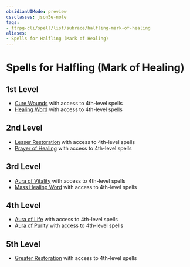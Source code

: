 ```yaml
---
obsidianUIMode: preview
cssclasses: json5e-note
tags:
- ttrpg-cli/spell/list/subrace/halfling-mark-of-healing
aliases:
- Spells for Halfling (Mark of Healing)
---
```

# Spells for Halfling (Mark of Healing)

## 1st Level

- [Cure Wounds](Інструменти%20ДМ/CLI/spells/cure-wounds-xphb.md "XPHB") with access to 4th-level spells
- [Healing Word](Інструменти%20ДМ/CLI/spells/healing-word-xphb.md "XPHB") with access to 4th-level spells

## 2nd Level

- [Lesser Restoration](Інструменти%20ДМ/CLI/spells/lesser-restoration-xphb.md "XPHB") with access to 4th-level spells
- [Prayer of Healing](Інструменти%20ДМ/CLI/spells/prayer-of-healing-xphb.md "XPHB") with access to 4th-level spells

## 3rd Level

- [Aura of Vitality](Інструменти%20ДМ/CLI/spells/aura-of-vitality-xphb.md "XPHB") with access to 4th-level spells
- [Mass Healing Word](Інструменти%20ДМ/CLI/spells/mass-healing-word-xphb.md "XPHB") with access to 4th-level spells

## 4th Level

- [Aura of Life](Інструменти%20ДМ/CLI/spells/aura-of-life-xphb.md "XPHB") with access to 4th-level spells
- [Aura of Purity](Інструменти%20ДМ/CLI/spells/aura-of-purity-xphb.md "XPHB") with access to 4th-level spells

## 5th Level

- [Greater Restoration](Інструменти%20ДМ/CLI/spells/greater-restoration-xphb.md "XPHB") with access to 4th-level spells